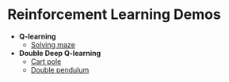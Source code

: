 # Reinforcement Learning Demos 

- **Q-learning**
  - [Solving maze](./maze)
- **Double Deep Q-learning**
  - [Cart pole](./cart-pole)
  - [Double pendulum](./double-pendulum)
